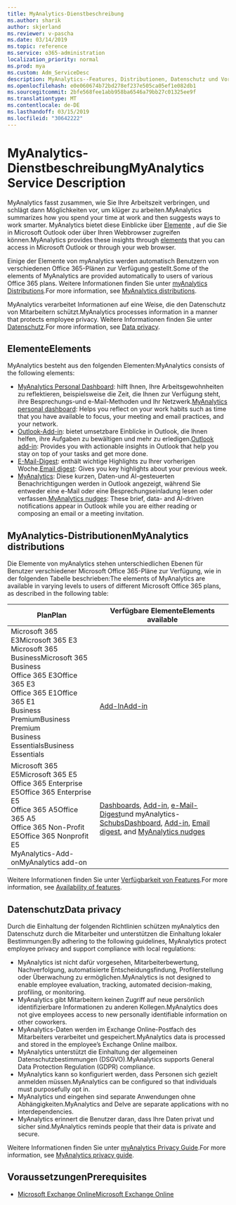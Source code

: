 ```yaml
---
title: MyAnalytics-Dienstbeschreibung
ms.author: sharik
author: skjerland
ms.reviewer: v-pascha
ms.date: 03/14/2019
ms.topic: reference
ms.service: o365-administration
localization_priority: normal
ms.prod: mya
ms.custom: Adm_ServiceDesc
description: MyAnalytics--Features, Distributionen, Datenschutz und Voraussetzungen
ms.openlocfilehash: e0e060674b72bd278ef237e505ca05ef1e082db1
ms.sourcegitcommit: 2bfe568fee1abb958ba6546a79bb27c01325ee9f
ms.translationtype: MT
ms.contentlocale: de-DE
ms.lasthandoff: 03/15/2019
ms.locfileid: "30642222"
---
```

# <a name="myanalytics-service-description"></a><span data-ttu-id="91379-103">MyAnalytics-Dienstbeschreibung</span><span class="sxs-lookup"><span data-stu-id="91379-103">MyAnalytics Service Description</span></span>

<span data-ttu-id="91379-104">MyAnalytics fasst zusammen, wie Sie Ihre Arbeitszeit verbringen, und schlägt dann Möglichkeiten vor, um klüger zu arbeiten.</span><span class="sxs-lookup"><span data-stu-id="91379-104">MyAnalytics summarizes how you spend your time at work and then suggests ways to work smarter.</span></span> <span data-ttu-id="91379-105">MyAnalytics bietet diese Einblicke über [Elemente](#elements) , auf die Sie in Microsoft Outlook oder über Ihren Webbrowser zugreifen können.</span><span class="sxs-lookup"><span data-stu-id="91379-105">MyAnalytics provides these insights through [elements](#elements) that you can access in Microsoft Outlook or through your web browser.</span></span>

<span data-ttu-id="91379-106">Einige der Elemente von myAnalytics werden automatisch Benutzern von verschiedenen Office 365-Plänen zur Verfügung gestellt.</span><span class="sxs-lookup"><span data-stu-id="91379-106">Some of the elements of MyAnalytics are provided automatically to users of various Office 365 plans.</span></span> <span data-ttu-id="91379-107">Weitere Informationen finden Sie unter [myAnalytics Distributions](#myanalytics-distributions).</span><span class="sxs-lookup"><span data-stu-id="91379-107">For more information, see [MyAnalytics distributions](#myanalytics-distributions).</span></span>  

<span data-ttu-id="91379-108">MyAnalytics verarbeitet Informationen auf eine Weise, die den Datenschutz von Mitarbeitern schützt.</span><span class="sxs-lookup"><span data-stu-id="91379-108">MyAnalytics processes information in a manner that protects employee privacy.</span></span> <span data-ttu-id="91379-109">Weitere Informationen finden Sie unter [Datenschutz](#data-privacy).</span><span class="sxs-lookup"><span data-stu-id="91379-109">For more information, see [Data privacy](#data-privacy).</span></span>

## <a name="elements"></a><span data-ttu-id="91379-110">Elemente</span><span class="sxs-lookup"><span data-stu-id="91379-110">Elements</span></span>

<span data-ttu-id="91379-111">MyAnalytics besteht aus den folgenden Elementen:</span><span class="sxs-lookup"><span data-stu-id="91379-111">MyAnalytics consists of the following elements:</span></span>

* <span data-ttu-id="91379-112">[MyAnalytics Personal Dashboard](https://docs.microsoft.com/workplace-analytics/myanalytics/use/dashboard): hilft Ihnen, Ihre Arbeitsgewohnheiten zu reflektieren, beispielsweise die Zeit, die Ihnen zur Verfügung steht, ihre Besprechungs-und e-Mail-Methoden und Ihr Netzwerk.</span><span class="sxs-lookup"><span data-stu-id="91379-112">[MyAnalytics personal dashboard](https://docs.microsoft.com/workplace-analytics/myanalytics/use/dashboard): Helps you reflect on your work habits such as time that you have available to focus, your meeting and email practices, and your network.</span></span>
* <span data-ttu-id="91379-113">[Outlook-Add-in](https://docs.microsoft.com/workplace-analytics/myanalytics/use/add-in): bietet umsetzbare Einblicke in Outlook, die Ihnen helfen, ihre Aufgaben zu bewältigen und mehr zu erledigen.</span><span class="sxs-lookup"><span data-stu-id="91379-113">[Outlook add-in](https://docs.microsoft.com/workplace-analytics/myanalytics/use/add-in): Provides you with actionable insights in Outlook that help you stay on top of your tasks and get more done.</span></span>
* <span data-ttu-id="91379-114">[E-Mail-Digest](https://docs.microsoft.com/workplace-analytics/myanalytics/use/email-digest): enthält wichtige Highlights zu Ihrer vorherigen Woche.</span><span class="sxs-lookup"><span data-stu-id="91379-114">[Email digest](https://docs.microsoft.com/workplace-analytics/myanalytics/use/email-digest): Gives you key highlights about your previous week.</span></span>
* <span data-ttu-id="91379-115">[MyAnalytics](https://docs.microsoft.com/workplace-analytics/myanalytics/use/mya-notifications): Diese kurzen, Daten-und AI-gesteuerten Benachrichtigungen werden in Outlook angezeigt, während Sie entweder eine e-Mail oder eine Besprechungseinladung lesen oder verfassen.</span><span class="sxs-lookup"><span data-stu-id="91379-115">[MyAnalytics nudges](https://docs.microsoft.com/workplace-analytics/myanalytics/use/mya-notifications): These brief, data- and AI-driven notifications appear in Outlook while you are either reading or composing an email or a meeting invitation.</span></span>

## <a name="myanalytics-distributions"></a><span data-ttu-id="91379-116">MyAnalytics-Distributionen</span><span class="sxs-lookup"><span data-stu-id="91379-116">MyAnalytics distributions</span></span>

<span data-ttu-id="91379-117">Die Elemente von myAnalytics stehen unterschiedlichen Ebenen für Benutzer verschiedener Microsoft Office 365-Pläne zur Verfügung, wie in der folgenden Tabelle beschrieben:</span><span class="sxs-lookup"><span data-stu-id="91379-117">The elements of MyAnalytics are available in varying levels to users of different Microsoft Office 365 plans, as described in the following table:</span></span>

| <span data-ttu-id="91379-118">Plan</span><span class="sxs-lookup"><span data-stu-id="91379-118">Plan</span></span> | <span data-ttu-id="91379-119">Verfügbare Elemente</span><span class="sxs-lookup"><span data-stu-id="91379-119">Elements available</span></span> |
| --- | --- |
| <span data-ttu-id="91379-120">Microsoft 365 E3</span><span class="sxs-lookup"><span data-stu-id="91379-120">Microsoft 365 E3</span></span></br><span data-ttu-id="91379-121">Microsoft 365 Business</span><span class="sxs-lookup"><span data-stu-id="91379-121">Microsoft 365 Business</span></span></br><span data-ttu-id="91379-122">Office 365 E3</span><span class="sxs-lookup"><span data-stu-id="91379-122">Office 365 E3</span></span></br><span data-ttu-id="91379-123">Office 365 E1</span><span class="sxs-lookup"><span data-stu-id="91379-123">Office 365 E1</span></span></br><span data-ttu-id="91379-124">Business Premium</span><span class="sxs-lookup"><span data-stu-id="91379-124">Business Premium</span></span></br><span data-ttu-id="91379-125">Business Essentials</span><span class="sxs-lookup"><span data-stu-id="91379-125">Business Essentials</span></span> | </br></br></br>[<span data-ttu-id="91379-126">Add-In</span><span class="sxs-lookup"><span data-stu-id="91379-126">Add-in</span></span>](https://docs.microsoft.com/en-us/workplace-analytics/myanalytics/use/add-in) |
| <span data-ttu-id="91379-127">Microsoft 365 E5</span><span class="sxs-lookup"><span data-stu-id="91379-127">Microsoft 365 E5</span></span></br><span data-ttu-id="91379-128">Office 365 Enterprise E5</span><span class="sxs-lookup"><span data-stu-id="91379-128">Office 365 Enterprise E5</span></span></br><span data-ttu-id="91379-129">Office 365 A5</span><span class="sxs-lookup"><span data-stu-id="91379-129">Office 365 A5</span></span></br><span data-ttu-id="91379-130">Office 365 Non-Profit E5</span><span class="sxs-lookup"><span data-stu-id="91379-130">Office 365 Nonprofit E5</span></span></br><span data-ttu-id="91379-131">MyAnalytics-Add-on</span><span class="sxs-lookup"><span data-stu-id="91379-131">MyAnalytics add-on</span></span> | </br><span data-ttu-id="91379-132">[Dashboards](https://docs.microsoft.com/en-us/workplace-analytics/myanalytics/use/dashboard), [Add-in](https://docs.microsoft.com/en-us/workplace-analytics/myanalytics/use/add-in), [e-Mail-Digest](https://docs.microsoft.com/en-us/workplace-analytics/myanalytics/use/email-digest)und myAnalytics- [Schubs](https://docs.microsoft.com/en-us/workplace-analytics/myanalytics/use/mya-notifications)</span><span class="sxs-lookup"><span data-stu-id="91379-132">[Dashboard](https://docs.microsoft.com/en-us/workplace-analytics/myanalytics/use/dashboard), [Add-in](https://docs.microsoft.com/en-us/workplace-analytics/myanalytics/use/add-in), [Email digest](https://docs.microsoft.com/en-us/workplace-analytics/myanalytics/use/email-digest), and [MyAnalytics nudges](https://docs.microsoft.com/en-us/workplace-analytics/myanalytics/use/mya-notifications)</span></span> |

<span data-ttu-id="91379-133">Weitere Informationen finden Sie unter [Verfügbarkeit von Features](https://docs.microsoft.com/workplace-analytics/myanalytics/overview/plans-environments).</span><span class="sxs-lookup"><span data-stu-id="91379-133">For more information, see [Availability of features](https://docs.microsoft.com/workplace-analytics/myanalytics/overview/plans-environments).</span></span>

## <a name="data-privacy"></a><span data-ttu-id="91379-134">Datenschutz</span><span class="sxs-lookup"><span data-stu-id="91379-134">Data privacy</span></span>

<span data-ttu-id="91379-135">Durch die Einhaltung der folgenden Richtlinien schützen myAnalytics den Datenschutz durch die Mitarbeiter und unterstützen die Einhaltung lokaler Bestimmungen:</span><span class="sxs-lookup"><span data-stu-id="91379-135">By adhering to the following guidelines, MyAnalytics protect employee privacy and support compliance with local regulations:</span></span>

* <span data-ttu-id="91379-136">MyAnalytics ist nicht dafür vorgesehen, Mitarbeiterbewertung, Nachverfolgung, automatisierte Entscheidungsfindung, Profilerstellung oder Überwachung zu ermöglichen.</span><span class="sxs-lookup"><span data-stu-id="91379-136">MyAnalytics is not designed to enable employee evaluation, tracking, automated decision-making, profiling, or monitoring.</span></span>
* <span data-ttu-id="91379-137">MyAnalytics gibt Mitarbeitern keinen Zugriff auf neue persönlich identifizierbare Informationen zu anderen Kollegen.</span><span class="sxs-lookup"><span data-stu-id="91379-137">MyAnalytics does not give employees access to new personally identifiable information on other coworkers.</span></span>
* <span data-ttu-id="91379-138">MyAnalytics-Daten werden im Exchange Online-Postfach des Mitarbeiters verarbeitet und gespeichert.</span><span class="sxs-lookup"><span data-stu-id="91379-138">MyAnalytics data is processed and stored in the employee’s Exchange Online mailbox.</span></span>
* <span data-ttu-id="91379-139">MyAnalytics unterstützt die Einhaltung der allgemeinen Datenschutzbestimmungen (DSGVO).</span><span class="sxs-lookup"><span data-stu-id="91379-139">MyAnalytics supports General Data Protection Regulation (GDPR) compliance.</span></span>
* <span data-ttu-id="91379-140">MyAnalytics kann so konfiguriert werden, dass Personen sich gezielt anmelden müssen.</span><span class="sxs-lookup"><span data-stu-id="91379-140">MyAnalytics can be configured so that individuals must purposefully opt in.</span></span>
* <span data-ttu-id="91379-141">MyAnalytics und eingehen sind separate Anwendungen ohne Abhängigkeiten.</span><span class="sxs-lookup"><span data-stu-id="91379-141">MyAnalytics and Delve are separate applications with no interdependencies.</span></span>
* <span data-ttu-id="91379-142">MyAnalytics erinnert die Benutzer daran, dass Ihre Daten privat und sicher sind.</span><span class="sxs-lookup"><span data-stu-id="91379-142">MyAnalytics reminds people that their data is private and secure.</span></span>

<span data-ttu-id="91379-143">Weitere Informationen finden Sie unter [myAnalytics Privacy Guide](https://docs.microsoft.com/workplace-analytics/myanalytics/overview/privacy-guide).</span><span class="sxs-lookup"><span data-stu-id="91379-143">For more information, see [MyAnalytics privacy guide](https://docs.microsoft.com/workplace-analytics/myanalytics/overview/privacy-guide).</span></span>

## <a name="prerequisites"></a><span data-ttu-id="91379-144">Voraussetzungen</span><span class="sxs-lookup"><span data-stu-id="91379-144">Prerequisites</span></span>

* [<span data-ttu-id="91379-145">Microsoft Exchange Online</span><span class="sxs-lookup"><span data-stu-id="91379-145">Microsoft Exchange Online</span></span>](https://docs.microsoft.com/office365/servicedescriptions/exchange-online-service-description/exchange-online-service-description)
